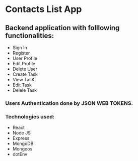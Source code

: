 # Contacts List App

## Backend application with folllowing functionalities:
- Sign In 
- Register 
- User Profile
- Edit Profile
- Delete User
- Create Task
- View TasK
- Edit Task
- Delele Task

###  Users Authentication done by JSON WEB TOKENS.

### Technologies used:
- React
- Node JS
- Express
- MongoDB
- Mongoos
- dotEnv
